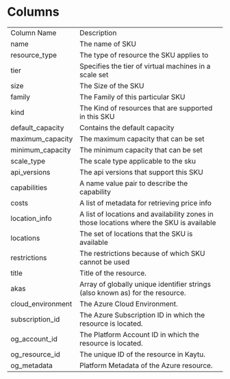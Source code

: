 # Columns  

<table>
	<tr><td>Column Name</td><td>Description</td></tr>
	<tr><td>name</td><td>The name of SKU</td></tr>
	<tr><td>resource_type</td><td>The type of resource the SKU applies to</td></tr>
	<tr><td>tier</td><td>Specifies the tier of virtual machines in a scale set</td></tr>
	<tr><td>size</td><td>The Size of the SKU</td></tr>
	<tr><td>family</td><td>The Family of this particular SKU</td></tr>
	<tr><td>kind</td><td>The Kind of resources that are supported in this SKU</td></tr>
	<tr><td>default_capacity</td><td>Contains the default capacity</td></tr>
	<tr><td>maximum_capacity</td><td>The maximum capacity that can be set</td></tr>
	<tr><td>minimum_capacity</td><td>The minimum capacity that can be set</td></tr>
	<tr><td>scale_type</td><td>The scale type applicable to the sku</td></tr>
	<tr><td>api_versions</td><td>The api versions that support this SKU</td></tr>
	<tr><td>capabilities</td><td>A name value pair to describe the capability</td></tr>
	<tr><td>costs</td><td>A list of metadata for retrieving price info</td></tr>
	<tr><td>location_info</td><td>A list of locations and availability zones in those locations where the SKU is available</td></tr>
	<tr><td>locations</td><td>The set of locations that the SKU is available</td></tr>
	<tr><td>restrictions</td><td>The restrictions because of which SKU cannot be used</td></tr>
	<tr><td>title</td><td>Title of the resource.</td></tr>
	<tr><td>akas</td><td>Array of globally unique identifier strings (also known as) for the resource.</td></tr>
	<tr><td>cloud_environment</td><td>The Azure Cloud Environment.</td></tr>
	<tr><td>subscription_id</td><td>The Azure Subscription ID in which the resource is located.</td></tr>
	<tr><td>og_account_id</td><td>The Platform Account ID in which the resource is located.</td></tr>
	<tr><td>og_resource_id</td><td>The unique ID of the resource in Kaytu.</td></tr>
	<tr><td>og_metadata</td><td>Platform Metadata of the Azure resource.</td></tr>
</table>